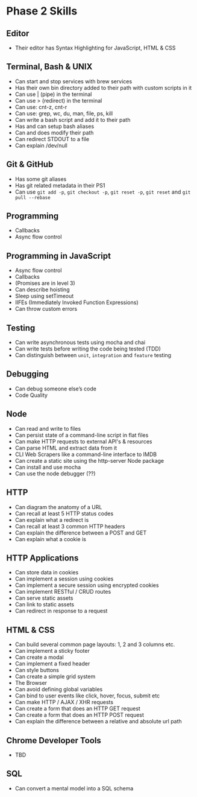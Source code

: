 # Phase 2 Skills


## Editor

- Their editor has Syntax Highlighting for JavaScript, HTML & CSS


## Terminal, Bash & UNIX

- Can start and stop services with brew services
- Has their own bin directory added to their path with custom scripts in it
- Can use | (pipe) in the terminal
- Can use > (redirect) in the terminal
- Can use: cnt-z, cnt-r
- Can use: grep, wc, du, man, file, ps, kill
- Can write a bash script and add it to their path
- Has and can setup bash aliases
- Can and does modify their path
- Can redirect STDOUT to a file
- Can explain /dev/null

## Git & GitHub

- Has some git aliases
- Has git related metadata in their PS1
- Can use `git add -p`, `git checkout -p`, `git reset -p`, `git reset` and
`git pull --rebase`


## Programming

- Callbacks
- Async flow control


## Programming in JavaScript

- Async flow control
- Callbacks
- (Promises are in level 3)
- Can describe hoisting
- Sleep using setTimeout
- IIFEs (Immediately Invoked Function Expressions)
- Can throw custom errors


## Testing

- Can write asynchronous tests using mocha and chai
- Can write tests before writing the code being tested (TDD)
- Can distinguish between `unit`, `integration` and `feature` testing


## Debugging

- Can debug someone else’s code
- Code Quality



## Node

- Can read and write to files
- Can persist state of a command-line script in flat files
- Can make HTTP requests to external API's & resources
- Can parse HTML and extract data from it
- CLI Web Scrapers like a command-line interface to IMDB
- Can create a static site using the http-server Node package
- Can install and use mocha
- Can use the node debugger (??)


## HTTP

- Can diagram the anatomy of a URL
- Can recall at least 5 HTTP status codes
- Can explain what a redirect is
- Can recall at least 3 common HTTP headers
- Can explain the difference between a POST and GET
- Can explain what a cookie is


## HTTP Applications

- Can store data in cookies
- Can implement a session using cookies
- Can implement a secure session using encrypted cookies
- Can implement RESTful / CRUD routes
- Can serve static assets
- Can link to static assets
- Can redirect in response to a request


## HTML & CSS

- Can build several common page layouts: 1, 2 and 3 columns etc.
- Can implement a sticky footer
- Can create a modal
- Can implement a fixed header
- Can style buttons
- Can create a simple grid system
- The Browser
- Can avoid defining global variables
- Can bind to user events like click, hover, focus, submit etc
- Can make HTTP / AJAX / XHR requests
- Can create a form that does an HTTP GET request
- Can create a form that does an HTTP POST request
- Can explain the difference between a relative and absolute url path


## Chrome Developer Tools

- TBD


## SQL

- Can convert a mental model into a SQL schema

